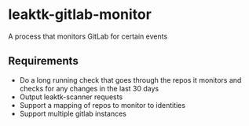 # leaktk-gitlab-monitor

A process that monitors GitLab for certain events

## Requirements

* Do a long running check that goes through the repos it monitors and checks for any changes in the last 30 days
* Output leaktk-scanner requests
* Support a mapping of repos to monitor to identities
* Support multiple gitlab instances
